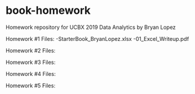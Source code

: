 # book-homework
Homework repository for UCBX 2019 Data Analytics by Bryan Lopez

Homework #1 Files:
 -StarterBook_BryanLopez.xlsx
 -01_Excel_Writeup.pdf

Homework #2 Files:

Homework #3 Files:

Homework #4 Files:

Homework #5 Files:
